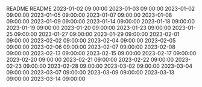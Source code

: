 README
README
2023-01-02 09:00:00
2023-01-03 09:00:00
2023-01-02 09:00:00
2023-01-05 09:00:00
2023-01-07 09:00:00
2023-01-08 09:00:00
2023-01-09 09:00:00
2023-01-14 09:00:00
2023-01-18 09:00:00
2023-01-19 09:00:00
2023-01-20 09:00:00
2023-01-23 09:00:00
2023-01-25 09:00:00
2023-01-27 09:00:00
2023-01-29 09:00:00
2023-02-01 09:00:00
2023-02-02 09:00:00
2023-02-04 09:00:00
2023-02-05 09:00:00
2023-02-06 09:00:00
2023-02-07 09:00:00
2023-02-08 09:00:00
2023-02-13 09:00:00
2023-02-15 09:00:00
2023-02-17 09:00:00
2023-02-20 09:00:00
2023-02-21 09:00:00
2023-02-22 09:00:00
2023-02-23 09:00:00
2023-02-28 09:00:00
2023-03-02 09:00:00
2023-03-04 09:00:00
2023-03-07 09:00:00
2023-03-09 09:00:00
2023-03-13 09:00:00
2023-03-14 09:00:00
